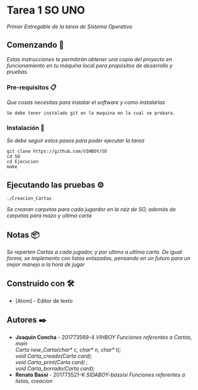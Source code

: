 # Tarea 1 SO UNO

_Primer Entregable de la tarea de Sistema Operativo_

## Comenzando 🚀

_Estas instrucciones te permitirán obtener una copia del proyecto en funcionamiento en tu máquina local para propósitos de desarrollo y pruebas._

### Pre-requisitos 📋

_Que cosas necesitas para instalar el software y como instalarlas_

```
Se debe tener instalado git en la maquina en la cual se probara.
```

### Instalación 🔧

_Se debe seguir estos pasos para poder ejecutar la tarea_

```
git clone https://github.com/VIHBOY/SO
cd SO
cd Ejecucion
make
```
## Ejecutando las pruebas ⚙️

```
./Creacion_Cartas
```
_Se crearan carpetas para cada jugardor en la raiz de SO, además de carpetas para mazo y ultima carta_

## Notas 📦

_Se reparten Cartas a cada jugador, y por ultimo a ultima carta._
_De igual forma, se implemento con listas enlazadas, pensando en un futuro para un mejor manejo a la hora de jugar_

## Construido con 🛠️

* [Atom] - Editor de texto

## Autores ✒️

* **Joaquin Concha** - 201773569-4 *VIHBOY*
  _Funciones referentes a Cartas, main  
    Carta new_Carta(char* c, char* n, char* t);  
    void Carta_creado(Carta card);  
    void Carta_print(Carta card) ;  
    void Carta_borrado(Carta card);_
* **Renato Bassi** - 201773521-K *SIDABOY-bassisi*
  _Funciones referentes a listas, creacion_
